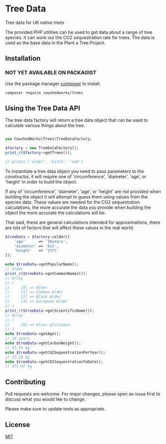 # Tree Data

Tree data for UK native trees

The provided PHP utilities can be used to get data about a range of tree species. It can work out the CO2 sequestration rate for trees. The data is used as the base data in the Plant a Tree Project.

## Installation

### NOT YET AVAILABLE ON PACKAGIST

Use the package manager [composer](https://getcomposer.org/) to install.

```bash
composer require cowshedworks/trees
```

## Using the Tree Data API

The tree data factory will return a tree data object that can be used to calculate various things about the tree.

```PHP

use CowshedWorks\Trees\TreeDataFactory;

$factory = new TreeDataFactory();
print_r($factory->getTrees());

// prints ['alder', 'birch', 'oak']
```

To instantiate a tree data object you need to pass parameters to the constructor, it will require one of 'circumference', 'diameter', 'age', or 'height' in order to build the object.

If any of 'circumference', 'diameter', 'age', or 'height' are not provided when building the object it will attempt to guess them using values from the species data. These values are needed for the CO2 sequestration calculations, the more accurate the data you provide when building the object the more accurate the calculations will be.

That said, these are general calculations intended for approximations, there are lots of factors that will affect these values in the real world.

```PHP
$treeData = $factory->alder([
    'age'      => '10years',
    'diameter' => '8in',
    'height'   => '15ft'
]);

echo $treeData->getPopularName();
// Alder
print_r($treeData->getCommonNames());
// Array
// (
//     [0] => Alder
//     [1] => Common Alder
//     [2] => Black Alder
//     [3] => European Alder
// )
print_r($treeData->getScientificName());
// Array
// (
//     [0] => Alnus glutinosa
// )
echo $treeData->getAge();
// 10 years
echo $treeData->getCarbonWeight();
// 47.15 kg
echo $treeData->getCO2SequestrationPerYear();
// 17.29 kg
echo $treeData->getCO2SequestrationToDate();
// 172.87 kg
```


## Contributing
Pull requests are welcome. For major changes, please open an issue first to discuss what you would like to change.

Please make sure to update tests as appropriate.

## License
[MIT](https://choosealicense.com/licenses/mit/)
